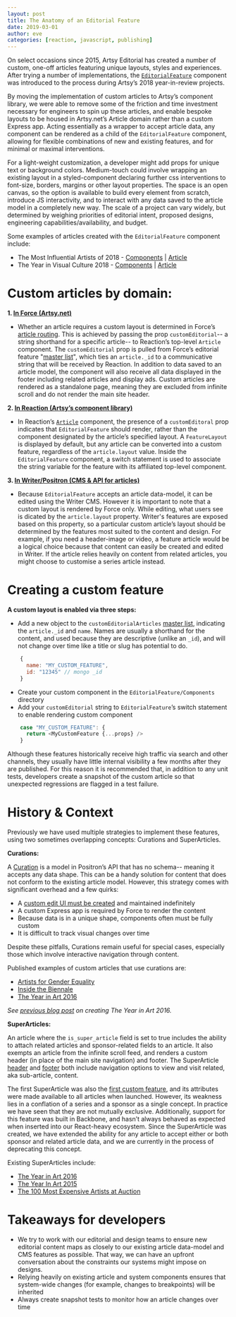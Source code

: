 ```yaml
---
layout: post
title: The Anatomy of an Editorial Feature
date: 2019-03-01
author: eve
categories: [reaction, javascript, publishing]
---
```


On select occasions since 2015, Artsy Editorial has created a number of custom, one-off articles featuring unique layouts, styles and experiences. After trying a number of implementations, the [`EditorialFeature`](https://github.com/artsy/reaction/tree/master/src/Components/Publishing/EditorialFeature) component was introduced to the process during Artsy’s 2018 year-in-review projects.  

By moving the implementation of custom articles to Artsy’s component library, we were able to remove some of the friction and time investment necessary for engineers to spin up these articles, and enable bespoke layouts to be housed in Artsy.net’s Article domain rather than a custom Express app. Acting essentially as a wrapper to accept article data, any component can be rendered as a child of the `EditorialFeature` component, allowing for flexible combinations of new and existing features, and for minimal or maximal interventions.

<!-- more -->

For a light-weight customization, a developer might add props for unique text or background colors. Medium-touch could involve wrapping an existing layout in a styled-component declaring further css interventions to font-size, borders, margins or other layout properties. The space is an open canvas, so the option is available to build every element from scratch, introduce JS interactivity, and to interact with any data saved to the article model in a completely new way. The scale of a project can vary widely, but determined by weighing priorities of editorial intent, proposed designs, engineering capabilities/availability, and budget.

Some examples of articles created with the `EditorialFeature` component include:

- The Most Influential Artists of 2018 - [Components](https://github.com/artsy/reaction/tree/master/src/Components/Publishing/EditorialFeature/Components/Eoy2018Artists) | [Article](https://www.artsy.net/article/artsy-editorial-influential-artists-2018)
- The Year in Visual Culture 2018 - [Components](https://github.com/artsy/reaction/blob/master/src/Components/Publishing/EditorialFeature/Components/Eoy2018Culture.tsx) | [Article](https://www.artsy.net/article/artsy-editorial-people-defined-visual-culture-2018)

# Custom articles by domain:

**1. [In Force (Artsy.net)](https://github.com/artsy/force)**

- Whether an article requires a custom layout is determined in Force’s [article routing](https://github.com/artsy/force/blob/master/src/desktop/apps/article/routes.ts#L140). This is achieved by passing the prop `customEditorial`-- a string shorthand for a specific article-- to Reaction’s top-level `Article` component. The `customEditorial` prop is pulled from Force’s editorial feature "[master list](https://github.com/artsy/force/blob/master/src/desktop/apps/article/editorial_features.ts#L13)", which ties an `article._id` to a communicative string that will be received by Reaction. In addition to data saved to an article model, the component will also receive all data displayed in the footer including related articles and display ads. Custom articles are rendered as a standalone page, meaning they are excluded from infinite scroll and do not render the main site header.

**2. [In Reaction (Artsy’s component library)](https://github.com/artsy/reaction)**

- In Reaction’s [`Article`](TKTK) component, the presence of a `customEditoral` prop indicates that `EditorialFeature` should render, rather than the component designated by the article’s specified layout. A `FeatureLayout` is displayed by default, but any article can be converted into a custom feature, regardless of the `article.layout` value. Inside the `EditorialFeature` component, a switch statement is used to associate the string variable for the feature with its affiliated top-level component.

**3. [In Writer/Positron (CMS & API for articles)](https://github.com/artsy/positron)**

- Because `EditorialFeature` accepts an article data-model, it can be edited using the Writer CMS. However it is important to note that a custom layout is rendered by Force only. While editing, what users see is dicated by the `article.layout` property. Writer's features are exposed based on this property, so a particular custom article’s layout should be determined by the features most suited to the content and design.  For example, if you need a header-image or video, a feature article would be a logical choice because that content can easily be created and edited in Writer. If the article relies heavily on content from related articles, you might choose to customise a series article instead.

# Creating a custom feature

**A custom layout is enabled via three steps:**

- Add a new object to the `customEditorialArticles` [master list](https://github.com/artsy/force/blob/master/src/desktop/apps/article/editorial_features.ts#L13), indicating the `article._id` and `name`. Names are usually a shorthand for the content, and used because they are descriptive (unlike an `_id`), and will not change over time like a title or slug has potential to do.
```javascript
    {
      name: "MY_CUSTOM_FEATURE",
      id: "12345" // mongo _id
    }
```
- Create your custom component in the `EditorialFeature/Components` directory
- Add your `customEditorial` string to `EditorialFeature`’s switch statement to enable rendering custom component
```javascript
    case "MY_CUSTOM_FEATURE": {
      return <MyCustomFeature {...props} />
    }
```

Although these features historically receive high traffic via search and other channels, they usually have little internal visibility a few months after they are published. For this reason it is recommended that, in addition to any unit tests, developers create a snapshot of the custom article so that unexpected regressions are flagged in a test failure.  

# History & Context
Previously we have used multiple strategies to implement these features, using two sometimes overlapping concepts: Curations and SuperArticles.

**Curations:**

A [Curation](https://github.com/artsy/positron/tree/master/src/api/apps/curations) is a model in Positron’s API that has no schema-- meaning it accepts any data shape. This can be a handy solution for content that does not conform to the existing article model. However, this strategy comes with significant overhead and a few quirks:

- A [custom edit UI must be created](https://github.com/artsy/positron/tree/master/src/client/apps/settings/client/curations) and maintained indefinitely
- A custom Express app is required by Force to render the content
- Because data is in a unique shape, components often must be fully custom
- It is difficult to track visual changes over time

Despite these pitfalls, Curations remain useful for special cases, especially those which involve interactive navigation through content.

Published examples of custom articles that use curations are:

- [Artists for Gender Equality](https://www.artsy.net/gender-equality)
- [Inside the Biennale](https://www.artsy.net/venice-biennale)
- [The Year in Art 2016](https://www.artsy.net/2016-year-in-art)

_See [previous blog post](http://artsy.github.io/blog/2017/02/01/year-in-art/) on creating The Year in Art 2016._

**SuperArticles:**

An article where the `is_super_article` field is set to true includes the ability to attach related articles and sponsor-related fields to an article. It also exempts an article from the infinite scroll feed, and renders a custom header (in place of the main site navigation) and footer. The SuperArticle [header](https://github.com/artsy/force/blob/master/src/desktop/components/article/templates/super_article_sticky_header.jade) and [footer](https://github.com/artsy/force/blob/master/src/desktop/components/article/templates/super_article_footer.jade) both include navigation options to view and visit related, aka sub-article, content. 

The first SuperArticle was also the [first custom feature](https://www.artsy.net/2015-year-in-art), and its attributes were made available to all articles when launched. However, its weakness lies in a conflation of a series and a sponsor as a single concept. In practice we have seen that they are not mutually exclusive. Additionally, support for this feature was built in Backbone, and hasn’t always behaved as expected when inserted into our React-heavy ecosystem. Since the SuperArticle was created, we have extended the ability for any article to accept either or both sponsor and related article data, and we are currently in the process of deprecating this concept. 

Existing SuperArticles include:

- [The Year in Art 2016](https://www.artsy.net/2016-year-in-art)
- [The Year In Art 2015](https://www.artsy.net/2015-year-in-art)
- [The 100 Most Expensive Artists at Auction](https://www.artsy.net/article/artsy-editorial-the-100-most-expensive-artists)

# Takeaways for developers
- We try to work with our editorial and design teams to ensure new editorial content maps as closely to our existing article data-model and CMS features as possible. That way, we can have an upfront conversation about the constraints our systems might impose on designs.
- Relying heavily on existing article and system components ensures that system-wide changes (for example, changes to breakpoints) will be inherited
- Always create snapshot tests to monitor how an article changes over time
